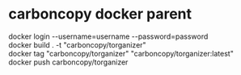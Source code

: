 # carboncopy docker parent

docker login --username=username --password=password  
docker build . -t "carboncopy/torganizer"  
docker tag "carboncopy/torganizer" "carboncopy/torganizer:latest"  
docker push carboncopy/torganizer

